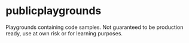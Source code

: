 # publicplaygrounds

Playgrounds containing code samples. Not guaranteed to be production ready, use at own risk or for learning purposes. 
